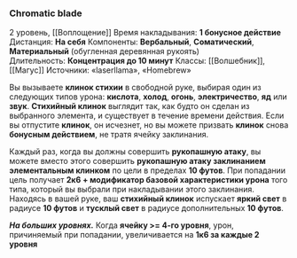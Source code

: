 ### Chromatic blade

2 уровень, [[Воплощение]]
Время накладывания: **1 бонусное действие**
Дистанция: **На себя**
Компоненты: **Вербальный**, **Соматический**, **Материальный** (обугленная деревянная рукоять)
Длительность: **Концентрация до 10 минут**
Классы: [[Волшебник]], [[Магус]]
Источники: «laserllama», «Homebrew»

Вы вызываете **клинок стихии** в свободной руке, выбирая один из следующих типов урона: **кислота**, **холод**, **огонь**, **электричество**, **яд** или **звук**. **Стихийный клинок** выглядит так, как будто он сделан из выбранного элемента, и существует в течение времени действия. Если вы отпустите **клинок**, он исчезнет, но вы можете призвать **клинок** снова **бонусным действием**, не тратя ячейку заклинания. 

Каждый раз, когда вы должны совершить **рукопашную атаку**, вы можете вместо этого совершить **рукопашную атаку заклинанием элементальным клинком** по цели в пределах **10 футов**. При попадании цель получает **2к6 + модификатор базовой характеристики урона** того типа, который вы выбрали при накладывании этого заклинания. Находясь в вашей руке, ваш **стихийный клинок** испускает **яркий свет** в радиусе **10 футов** и **тусклый свет** в радиусе дополнительных **10 футов**.

**_На больших уровнях._** Когда **ячейку >= 4-го уровня**, урон, причиняемый при попадании, увеличивается на **1к6 за каждые 2 уровня**